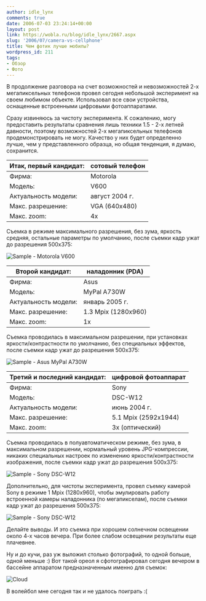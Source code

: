 ```yaml
---
author: idle_lynx
comments: true
date: 2006-07-03 23:24:14+00:00
layout: post
link: https://wobla.ru/blog/idle_lynx/2667.aspx
slug: '2006/07/camera-vs-cellphone'
title: Чем фотик лучше мобилы?
wordpress_id: 211
tags:
- Обзор
- Фото
---
```


В продолжение разговора на счет возможностей и невозможностей 2-х мегапиксельных телефонов провел сегодня небольшой эксперимент на своем любимом объекте. Использовал все свои устройства, оснащенные встроенными цифровыми фотоаппаратами.

Сразу извиняюсь за чистоту эксперимента. К сожалению, могу предоставить результаты сравнения лишь техники 1.5 - 2-х летней давности, поэтому возможностей 2-х мегапиксельных телефонов продемонстрировать не могу. Качество у них будет определенно лучше, чем у представленного образца, но общая тенденция, я думаю, сохранится.

| Итак, первый кандидат: | сотовый телефон |
|------------------------|-----------------|
| Фирма:                 | Motorola        |
| Модель:                | V600            |
| Актуальность модели:   | август 2004 г.  |
| Макс. разрешение:      | VGA (640x480)   |
| Макс. zoom:            | 4x              |

Съемка в режиме максимального разрешения, без зума, яркость средняя, остальные параметры по умолчанию, после съемки кадр ужат до разрешения 500x375:

![Sample - Motorola V600](images/2007/05/e1a4d467-6139-4188-bf62-386a7725a446.jpg)

| Второй кандидат:       | наладонник (PDA)    |
|------------------------|---------------------|
| Фирма:                 | Asus                |
| Модель:                | MyPal A730W         |
| Актуальность модели:   | январь 2005 г.      |
| Макс. разрешение:      | 1.3 Mpix (1280x960) |
| Макс. zoom:            | 1x                  |

Съемка проводилась в максимальном разрешении, при установках яркости/контрастности по умолчанию, без специальных эффектов, после съемки кадр ужат до разрешения 500x375:

![Sample - Asus MyPal A730W](images/2007/05/4ea3bf4a-b39a-44af-8c1e-d54dc5ac6482.jpg)

| Третий и последний кандидат: | цифровой фотоаппарат |
|------------------------------|----------------------|
| Фирма:                       | Sony                 |
| Модель:                      | DSC-W12              |
| Актуальность модели:         | июнь 2004 г.         |
| Макс. разрешение:            | 5.1 Mpix (2592x1944) |
| Макс. zoom:                  | 3x (оптический)      |

Съемка проводилась в полуавтоматическом режиме, без зума, в максимальном разрешении, нормальный уровень JPG-компрессии, никаких специальных настроек по изменению яркости/контрастности изображения, после съемки кадр ужат до разрешения 500x375:

![Sample - Sony DSC-W12](images/2007/05/f0504058-5c74-456b-924b-990853cd8a87.jpg)

Дополнительно, для чистоты эксперимента, провел съемку камерой Sony в режиме 1 Mpix (1280x960), чтобы эмулировать работу встроенной камеры наладонника (по мегапикселам), после съемки кадр ужат до разрешения 500x375:

![Sample - Sony DSC-W12](images/2007/05/d11fb732-f8fc-47eb-bbf7-433c3516f05d.jpg)

Делайте выводы. И это съемка при хорошем солнечном освещении около 4-х часов вечера. При более слабом освещении результаты еще плачевнее.

Ну и до кучи, раз уж выложил столько фотографий, то одной больше, одной меньше :) Вот такой ореол я сфотографировал сегодня вечером в бассейне аппаратом предназначенным именно для съемок:

![Cloud](images/2007/05/7d85a3db-6a7a-4070-8d43-cb3ccb666eb1.jpg)

В волейбол мне сегодня так и не удалось поиграть :(
